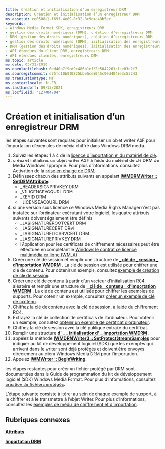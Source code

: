 ```yaml
---
title: Création et initialisation d’un enregistreur DRM
description: Création et initialisation d’un enregistreur DRM
ms.assetid: ce0508e1-f69f-4e09-8c32-8c9dac48b5ec
keywords:
- Windows Media Format SDK, enregistreurs DRM
- gestion des droits numériques (DRM), création d’enregistreurs DRM
- DRM (gestion des droits numériques), création d’enregistreurs DRM
- gestion des droits numériques (DRM), initialisation des enregistreurs DRM
- DRM (gestion des droits numériques), initialisation des enregistreurs DRM
- API étendues du client DRM, enregistreurs DRM
- API étendues clientes, enregistreurs DRM
ms.topic: article
ms.date: 05/31/2018
ms.openlocfilehash: 0ed40b7f9dd9c486b1ef22e5042261c5ce03d2f7
ms.sourcegitcommit: d75fc10b9f0825bbe5ce5045c90d4045e3c53243
ms.translationtype: MT
ms.contentlocale: fr-FR
ms.lasthandoff: 09/13/2021
ms.locfileid: "127404704"
---
```

# <a name="creating-and-initializing-a-drm-writer"></a>Création et initialisation d’un enregistreur DRM

les étapes suivantes sont requises pour initialiser un objet writer ASF pour l’importation d’exemples de média chiffré dans Windows DRM media.

1.  Suivez les étapes 1 à 4 de la [licence d’importation et du matériel de clé](importing-license-and-key-material.md).
2.  créez et initialisez un objet writer ASF à l’aide du matériel de clé DRM de Media Windows approprié. Pour plus d’informations, consultez Activation de la [prise en charge de DRM](enabling-drm-support.md).
3.  Définissez chacun des attributs suivants en appelant [**IWMDRMWriter :: SetDRMAttribute**](/previous-versions/windows/desktop/api/Wmsdkidl/nf-wmsdkidl-iwmdrmwriter-setdrmattribute):
    -   \_HEADERSIGNPRIVKEY DRM
    -   \_V1LICENSEACQURL DRM
    -   \_KEYID DRM
    -   \_LICENSEACQURL DRM
4.  si une version sous licence de Windows Media Rights Manager n’est pas installée sur l’ordinateur exécutant votre logiciel, les quatre attributs suivants doivent également être définis :
    -   \_LASIGNATUREROOTCERT DRM
    -   \_LASIGNATURECERT DRM
    -   \_LASIGNATURELICSRVCERT DRM
    -   \_LASIGNATUREPRIVKEY DRM
    -   l’Application pour les certificats de chiffrement nécessaires peut être effectuée en complétant le [Windows le contrat de licence multimédia en ligne (WMLA)](https://www.microsoft.com/licensing/default) .
5.  Créer une clé de session et remplir une structure de [**\_ clé de \_ session \_ d’importation WMDRM**](wmdrm-import-session-key.md) . La clé de session est utilisée pour chiffrer une clé de contenu. Pour obtenir un exemple, consultez [exemple de création de clé de session](create-session-key-example.md).
6.  Créer une clé de contenu à partir d’un vecteur d’initialisation RC4 aléatoire et remplir une structure de [**\_ clé de \_ contenu \_ d’importation WMDRM**](wmdrm-import-content-key.md) . La clé de contenu est utilisée pour chiffrer les exemples de supports. Pour obtenir un exemple, consultez [créer un exemple de clé de contenu](create-content-key-example.md).
7.  Chiffrez la clé de contenu avec la clé de session, à l’aide du chiffrement RC4.
8.  Extrayez la clé de collection de certificats de l’ordinateur. Pour obtenir un exemple, consultez [obtenir un exemple de certificat d’ordinateur](get-machine-certificate-example.md).
9.  Chiffrez la clé de session avec la clé publique extraite du certificat.
10. Remplir une structure [**d' \_ \_ initialisation d' \_ importation WMDRM**](/previous-versions/windows/desktop/api/wmsdkidl/ns-wmsdkidl-wmdrm_import_init_struct) .
11. appelez la méthode [**IWMDRMWriter3 :: SetProtectStreamSamples**](/previous-versions/windows/desktop/api/Wmsdkidl/nf-wmsdkidl-iwmdrmwriter3-setprotectstreamsamples) pour indiquer au kit de développement logiciel (SDK) que les exemples qui arrivent dans le writer sont déjà protégés et doivent être envoyés directement au client Windows Media DRM pour l’importation.
12. Appelez [**IWMWriter :: BeginWriting**](/previous-versions/windows/desktop/api/Wmsdkidl/nf-wmsdkidl-iwmwriter-beginwriting).

les étapes restantes pour créer un fichier protégé par DRM sont documentées dans le Guide de programmation du kit de développement logiciel (SDK) Windows Media Format. Pour plus d’informations, consultez [création de fichiers protégés](creating-protected-files.md).

L’étape suivante consiste à itérer au sein de chaque exemple de support, à le chiffrer et à le transmettre à l’objet Writer. Pour plus d’informations, consultez les [exemples de média de chiffrement et d’importation](encrypting-and-importing-media-samples.md).

## <a name="related-topics"></a>Rubriques connexes

<dl> <dt>

[**Attributs**](attributes.md)
</dt> <dt>

[**Importation DRM**](drm-import.md)
</dt> </dl>

 

 




